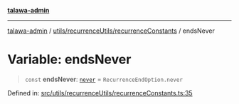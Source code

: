 [**talawa-admin**](../../../../README.md)

***

[talawa-admin](../../../../modules.md) / [utils/recurrenceUtils/recurrenceConstants](../README.md) / endsNever

# Variable: endsNever

> `const` **endsNever**: [`never`](../../recurrenceTypes/enumerations/RecurrenceEndOption.md#never) = `RecurrenceEndOption.never`

Defined in: [src/utils/recurrenceUtils/recurrenceConstants.ts:35](https://github.com/bint-Eve/talawa-admin/blob/16ddeb98e6868a55bca282e700a8f4212d222c01/src/utils/recurrenceUtils/recurrenceConstants.ts#L35)
